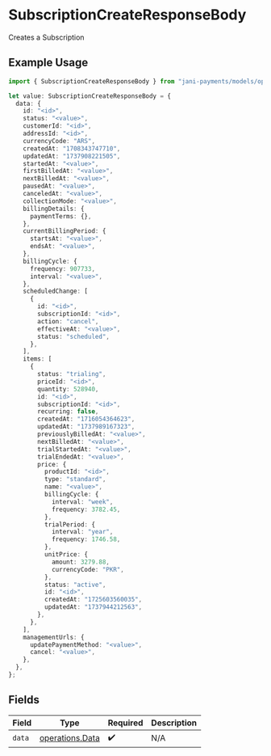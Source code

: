 # SubscriptionCreateResponseBody

Creates a Subscription

## Example Usage

```typescript
import { SubscriptionCreateResponseBody } from "jani-payments/models/operations";

let value: SubscriptionCreateResponseBody = {
  data: {
    id: "<id>",
    status: "<value>",
    customerId: "<id>",
    addressId: "<id>",
    currencyCode: "ARS",
    createdAt: "1708343747710",
    updatedAt: "1737908221505",
    startedAt: "<value>",
    firstBilledAt: "<value>",
    nextBilledAt: "<value>",
    pausedAt: "<value>",
    canceledAt: "<value>",
    collectionMode: "<value>",
    billingDetails: {
      paymentTerms: {},
    },
    currentBillingPeriod: {
      startsAt: "<value>",
      endsAt: "<value>",
    },
    billingCycle: {
      frequency: 907733,
      interval: "<value>",
    },
    scheduledChange: [
      {
        id: "<id>",
        subscriptionId: "<id>",
        action: "cancel",
        effectiveAt: "<value>",
        status: "scheduled",
      },
    ],
    items: [
      {
        status: "trialing",
        priceId: "<id>",
        quantity: 528940,
        id: "<id>",
        subscriptionId: "<id>",
        recurring: false,
        createdAt: "1716054364623",
        updatedAt: "1737989167323",
        previouslyBilledAt: "<value>",
        nextBilledAt: "<value>",
        trialStartedAt: "<value>",
        trialEndedAt: "<value>",
        price: {
          productId: "<id>",
          type: "standard",
          name: "<value>",
          billingCycle: {
            interval: "week",
            frequency: 3782.45,
          },
          trialPeriod: {
            interval: "year",
            frequency: 1746.58,
          },
          unitPrice: {
            amount: 3279.88,
            currencyCode: "PKR",
          },
          status: "active",
          id: "<id>",
          createdAt: "1725603560035",
          updatedAt: "1737944212563",
        },
      },
    ],
    managementUrls: {
      updatePaymentMethod: "<value>",
      cancel: "<value>",
    },
  },
};
```

## Fields

| Field                                              | Type                                               | Required                                           | Description                                        |
| -------------------------------------------------- | -------------------------------------------------- | -------------------------------------------------- | -------------------------------------------------- |
| `data`                                             | [operations.Data](../../models/operations/data.md) | :heavy_check_mark:                                 | N/A                                                |
